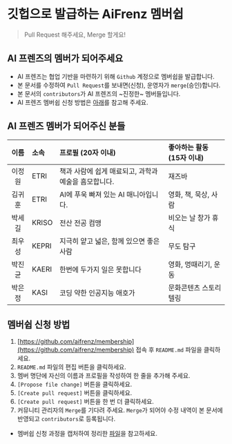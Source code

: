 
# 깃헙으로 발급하는 AiFrenz 멤버쉽
> Pull Request 해주세요, Merge 할게요! 

## AI 프렌즈의 멤버가 되어주세요

- AI 프렌즈는 협업 기반을 마련하기 위해 `Github` 계정으로 멤버쉽을 발급합니다.
- 본 문서를 수정하여 `Pull Request`를 보내면(신청), 운영자가 `merge`(승인)합니다.
- 본 문서의 `contributors`가 AI 프렌즈의 ~진정한~ 멤버들입니다.
- AI 프렌즈 멤버쉽 신청 방법은 [아래](#멤버쉽-신청-방법)를 참고해 주세요.


## AI 프렌즈 멤버가 되어주신 분들

| 이름 | 소속 | 프로필 (20자 이내) | 좋아하는 활동 (15자 이내) |
|:---:|:-----|:------------------|:-------------------------|
|이정원|ETRI|책과 사람에 쉽게 매료되고, 과학과 예술을 흠모합니다.|재즈바|
|김귀훈|ETRI|AI에 푸욱 빠져 있는 AI 매니아입니다.|영화, 책, 묵상, 사람|
|박세길|KRISO|전산 전공 컴맹 |비오는 날 창가 휴식|
|최우성|KEPRI|지극히 얕고 넓은, 함께 있으면 좋은 사람 |무도 탐구|
|박진균|KAERI|한번에 두가지 일은 못합니다|영화, 멍때리기, 운동|
|박은정|KASI|코딩 약한 인공지능 애호가|문화콘텐츠 스토리텔링|
## 멤버쉽 신청 방법

1. [https://github.com/aifrenz/membership](https://github.com/aifrenz/membership) 접속 후 `README.md` 파일을 클릭하세요.
2. `README.md` 파일의 편집 버튼을 클릭하세요.
3. 멤버 명단에 자신의 이름과 프로필을 작성하여 한 줄을 추가해 주세요.
4. `[Propose file change]` 버튼을 클릭하세요.
5. `[Create pull request]` 버튼을 클릭하세요.
6. `[Create pull request]` 버튼을 한 번 더 클릭하세요.
7. 커뮤니티 관리자의 `Merge`를 기다려 주세요. `Merge`가 되어야 수정 내역이 본 문서에 반영되고 `contributors`로 등록됩니다.

- 멤버쉽 신청 과정을 캡처하여 정리한 [파일](https://github.com/aifrenz/membership/blob/master/doc/membership_guide.pdf)을 참고하세요.
